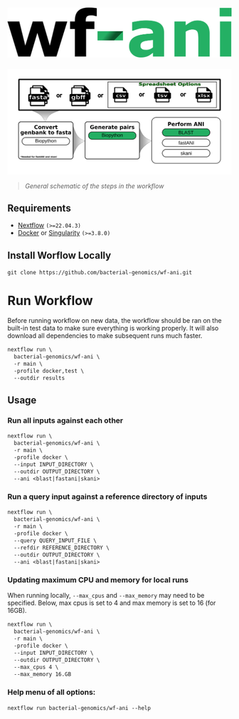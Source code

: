 <h1>
  <picture>
    <source media="(prefers-color-scheme: dark)" srcset="docs/images/wf-ani_logo_dark.png">
    <img alt="bacterial-genomics/wf-ani" src="docs/images/wf-ani_logo_light.png">
  </picture>
</h1>

![workflow](images/wf-ani_workflow.png)

> _General schematic of the steps in the workflow_

## Requirements

- [Nextflow](https://www.nextflow.io/docs/latest/getstarted.html#installation) `(>=22.04.3)`
- [Docker](https://docs.docker.com/engine/installation/) or [Singularity](https://www.sylabs.io/guides/3.0/user-guide/) `(>=3.8.0)`

## Install Worflow Locally

```
git clone https://github.com/bacterial-genomics/wf-ani.git
```

# Run Workflow

Before running workflow on new data, the workflow should be ran on the built-in test data to make sure everything is working properly. It will also download all dependencies to make subsequent runs much faster.

```
nextflow run \
  bacterial-genomics/wf-ani \
  -r main \
  -profile docker,test \
  --outdir results
```

## Usage

### Run all inputs against each other

```
nextflow run \
  bacterial-genomics/wf-ani \
  -r main \
  -profile docker \
  --input INPUT_DIRECTORY \
  --outdir OUTPUT_DIRECTORY \
  --ani <blast|fastani|skani>
```

### Run a query input against a reference directory of inputs

```
nextflow run \
  bacterial-genomics/wf-ani \
  -r main \
  -profile docker \
  --query QUERY_INPUT_FILE \
  --refdir REFERENCE_DIRECTORY \
  --outdir OUTPUT_DIRECTORY \
  --ani <blast|fastani|skani>
```

### Updating maximum CPU and memory for local runs

When running locally, `--max_cpus` and `--max_memory` may need to be specified. Below, max cpus is set to 4 and max memory is set to 16 (for 16GB).

```
nextflow run \
  bacterial-genomics/wf-ani \
  -r main \
  -profile docker \
  --input INPUT_DIRECTORY \
  --outdir OUTPUT_DIRECTORY \
  --max_cpus 4 \
  --max_memory 16.GB
```

### Help menu of all options:

```
nextflow run bacterial-genomics/wf-ani --help
```
